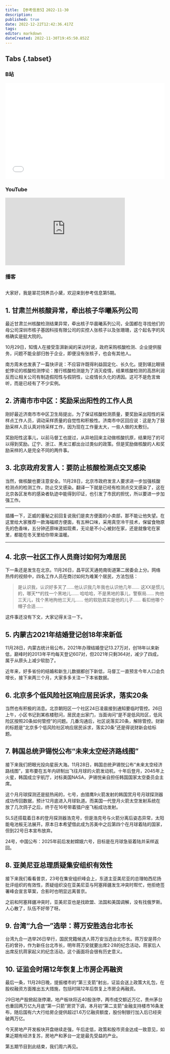 ```yaml
---
title: 【参考信息5】2022-11-30
description: 
published: true
date: 2022-12-22T12:42:36.417Z
tags: 
editor: markdown
dateCreated: 2022-11-30T19:45:50.852Z
---
```


## Tabs {.tabset}

### B站
<div style="position: relative; padding: 30% 45%;">
<iframe style="position: absolute; width: 100%; height: 100%; left: 0; top: 0;" src="//player.bilibili.com/player.html?&bvid=BV18W4y1p7up&page=1&as_wide=1&high_quality=1&danmaku=1" scrolling="no" border="0" frameborder="no" framespacing="0" allowfullscreen="true"></iframe>
</div>

### YouTube
<div style="position: relative; padding-bottom: calc(56.25% * 0.75); /* 16:9 */ width: 75%; height: 0;">
<iframe style="position: absolute; top: 0; left: 0; width: 100%; height: 100%;" src="https://www.youtube-nocookie.com/embed/YgBRwMz8YwU" title="YouTube video player" frameborder="0" allow="accelerometer; autoplay; clipboard-write; encrypted-media; gyroscope; picture-in-picture" allowfullscreen></iframe>
</div>
  
### 播客
<div class="podcast-player"></div>

## 

大家好，我是翠花饲养员小黛，欢迎来到参考信息第5期。

## 1. 甘肃兰州核酸异常，牵出核子华曦系列公司

最近甘肃兰州核酸检测结果异常，牵出核子华晨曦系列公司，全国都在寻找他们的母公司深圳市核子基因科技有限公司的实控人张核子以及张珊珊，这个起名字的风格确实是挺大院的。

10月29日，知情人在接受澎湃新闻的采访时说，政府采购核酸检测、企业提供服务，问题不能全部归咎于企业，即便没有张核子，也会有其他人。

南方周末也发表了一篇快评说：不应容许既得利益固定化、长久化。提到堪比眼镜蛇悖论的核酸检测悖论：推行核酸检测是为了消灭疫情，结果核酸检测的高昂利润反而让相关公司有制造假阳性与假阴性，让疫情长久化的诱因。这可不是危言耸听，而是已经有了不少实例。

## 2. 济南市市中区：奖励采出阳性的工作人员

刚好最近济南市市中区卫生局提出，为了保证核酸检测质量，要奖励采出阳性的采样点工作人员，调动采样质量的自觉性和积极性。济南市中区回应说：这是为了鼓励采样人员认真对待采样工作，因为现在工作量太大，一些人做的太敷衍。

奖励阳性这事儿，以前马督工也提过，从异地回来主动做核酸抗原，结果阳了的可以得到奖励。辽宁、浙江、黑龙江都出台过类似的政策。但是奖励做核酸的人和奖励采样的人是完全不同的两件事。

## 3. 北京政府发言人：要防止核酸检测点交叉感染

当然，做核酸也要注意安全。11月28日，北京市政府发言人要求进一步加强核酸检测点的检测工作，防止交叉感染。翻译一下就是已经有检测点交叉感染了，这在北京各区发布的感染者轨迹中能得到印证，也引发了市民的担忧，所以要进一步加强工作。

-----

插播一下，正威的董秘之前回复说我们是卖方便面的小卖部，那不能让他失望。在这里给大家推荐一款海福顺方便面，有五种口味，采用真空冷干技术，保留食物原先的色香味，五分钟还原味道如现煮，无论是不小心被封在家，还是就像宅在家里，都能在冬天里给你带来温暖。

-----

## 4. 北京一社区工作人员商讨如何为难居民

下一条还是发生在北京。11月26日，昌平区天通苑南街道第二居委会上分。网络热传的视频中，四名工作人员在商讨如何为难某个居民，方法包括：

> 是认识我，认识好多天了……他认识我几年我也认识他几年……
> 这XX是惯儿的，哪天\*\*的找一个黑地儿……
> 哈哈哈，不是黑地的事儿，警察局……
> 拘他三天儿，找个黑地拘他三天儿……
> 他的软肋其实是他的儿子……
> 看扣他哪个帽子合适……

这件事还没有下文，大家记得关注一下。

## 5. 内蒙古2021年结婚登记创18年来新低

11月28日，内蒙古统计局公布，2021年办理结婚登记13.27万对，创18年以来新低，巅峰时的2013年平均每天登记607对，但2021年只剩364对，减少了四成，属于从原头上减少软肋了。

近年来，好多省份的结婚和新生儿数据都创下新低，马督工一直预言今年人口会负增长，接下来两三个月，大家多多关注一下本省数据。

## 6. 北京多个低风险社区响应居民诉求，落实20条

当然也有积极的消息。北京朝阳区一个社区24日凌晨接到通知要临时管控。26日上午，小区书记到某栋楼慰问，居民走出家门，当面询问“是不是低风险区，低风险区按照20条如何管控”的问题。几番沟通后，社区说落实20条，解除管控。财新的标题是“北京多个低风险社区响应居民诉求，落实20条”还是得说财新会给标题。

## 7. 韩国总统尹锡悦公布“未来太空经济路线图”

接下来我们把眼光投向星辰大海。11月28日，韩国总统尹锡悦公布“未来太空经济路线图”，宣布要在五年内研制出飞往月球的火箭发动机，十年后登月，2045年上火星，韩国成立宇航厅，对标美国NASA，尹锡悦亲自担任韩国国家太空委员会主席。

这个月月球探测还是挺热闹的，七号，由猎鹰9火箭发射的韩国赏月号月球探测器成功传回数据，预计12月底进入月球轨道。而美国一代登月火箭太空发射系统在放了几次鸽子之后，终于在16号带着猎户座飞船成功发射。

SLS还搭载着日本的登月探测器浩克号，但是浩克号与火箭分离后姿态异常，太阳能电池板无法展开。原本日本希望借此成为苏美中之后第四个在月球着陆的国家，但到22号日本宣布放弃。

24号，中国公布：2025年前后发射嫦娥六号，目标是在月球急驱着陆并采样返回。

## 8. 亚美尼亚总理质疑集安组织有效性

接下来我们看看普京，23号在集安组织峰会上，东道主亚美尼亚的总理帕西尼扬批评组织的有效性，质疑组织没在亚美尼亚与阿塞拜疆发生冲突时帮忙，他拒绝签署峰会宣言草案，合影时也明显远离普京。

之前和阿塞拜疆冲突时，亚美尼亚也是找欧盟、法国和美国调解，没有找俄罗斯。人心散了，队伍不好带了呀。

## 9. 台湾“九合一”选举：蒋万安胜选台北市长

台湾九合一选举26日举行，国民党籍候选人蒋万安当选台北市长。蒋万安是蒋介石的曾孙，作为新任台北市长，明年蒋万安就要出席2·28的纪念活动，蒋家后人出席反抗蒋家起义的纪念活动，这个画面将会很有历史意义。

## 10. 证监会时隔12年恢复上市房企再融资

最后一条，11月28日晚，提振楼市的“第三支箭”射出，证监会送上政策大礼包，在股权融资方面推出五大措施，包括时隔12年后恢复上市房企再融资。

29日地产股掀起涨停潮，地产板块将近40股涨停，两市成交额近万亿，贵州茅台也重回两万亿九月底“第一只箭”房贷下调，本月初“第二支箭”金融支持楼市16条发布，随后国有六大行给房企提供超过1.6万亿融资额度，股份制银行加入后已经突破两万亿。

今天房地产开发板块开盘继续走强，午后走低，政策和股市资金达成一致意见，如果近期有经济复苏，房地产和茅台一定是最先受益的产业。

第五期节目到此结束，我们周六再见。